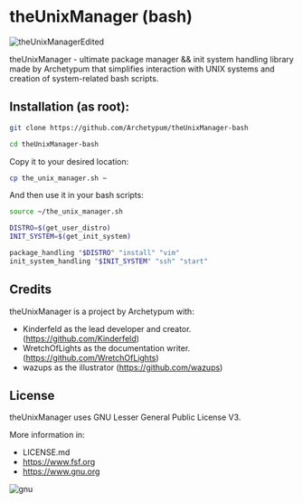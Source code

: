 # theUnixManager (bash)
![theUnixManagerEdited](https://github.com/user-attachments/assets/6c0b3fbc-1d09-4d35-9dde-33b22a468c45)

theUnixManager - ultimate package manager && init system handling library made by Archetypum
that simplifies interaction with UNIX systems and creation of system-related bash scripts. 

## Installation (as root):

```bash
git clone https://github.com/Archetypum/theUnixManager-bash
```

```bash
cd theUnixManager-bash
```

Copy it to your desired location:

```bash
cp the_unix_manager.sh ~
```

And then use it in your bash scripts:

```bash
source ~/the_unix_manager.sh

DISTRO=$(get_user_distro)
INIT_SYSTEM=$(get_init_system)

package_handling "$DISTRO" "install" "vim"
init_system_handling "$INIT_SYSTEM" "ssh" "start"
```

## Credits

theUnixManager is a project by Archetypum with:
 - Kinderfeld as the lead developer and creator.
 (https://github.com/Kinderfeld)
 - WretchOfLights as the documentation writer.
 (https://github.com/WretchOfLights)
 - wazups as the illustrator
 (https://github.com/wazups)

## License

theUnixManager uses GNU Lesser General Public License V3. 

More information in:

- LICENSE.md
- https://www.fsf.org
- https://www.gnu.org

![gnu](https://github.com/user-attachments/assets/66935a97-374f-4dbc-9f1c-428070fda139)
